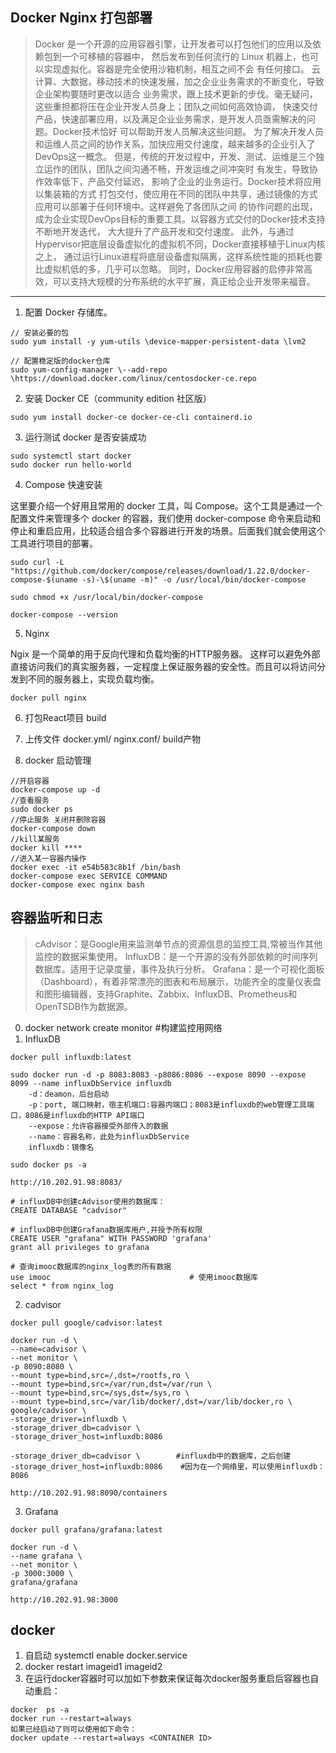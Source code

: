 
## Docker Nginx  打包部署

>Docker 是一个开源的应用容器引擎，让开发者可以打包他们的应用以及依赖包到一个可移植的容器中，
>然后发布到任何流行的 Linux 机器上，也可以实现虚拟化。容器是完全使用沙箱机制，相互之间不会
>有任何接口。
>云计算、大数据，移动技术的快速发展，加之企业业务需求的不断变化，导致企业架构要随时更改以适合
>业务需求，跟上技术更新的步伐。毫无疑问，这些重担都将压在企业开发人员身上；团队之间如何高效协调，
>快速交付产品，快速部署应用，以及满足企业业务需求，是开发人员亟需解决的问题。Docker技术恰好
>可以帮助开发人员解决这些问题。
>为了解决开发人员和运维人员之间的协作关系，加快应用交付速度，越来越多的企业引入了DevOps这一概念。
>但是，传统的开发过程中，开发、测试、运维是三个独立运作的团队，团队之间沟通不畅，开发运维之间冲突时
>有发生，导致协作效率低下，产品交付延迟， 影响了企业的业务运行。Docker技术将应用以集装箱的方式
>打包交付，使应用在不同的团队中共享，通过镜像的方式应用可以部署于任何环境中。这样避免了各团队之间
>的协作问题的出现，成为企业实现DevOps目标的重要工具。以容器方式交付的Docker技术支持不断地开发迭代，
>大大提升了产品开发和交付速度。
>此外，与通过Hypervisor把底层设备虚拟化的虚拟机不同，Docker直接移植于Linux内核之上，
>通过运行Linux进程将底层设备虚拟隔离，这样系统性能的损耗也要比虚拟机低的多，几乎可以忽略。
>同时，Docker应用容器的启停非常高效，可以支持大规模的分布系统的水平扩展，真正给企业开发带来福音。

---

1. 配置 Docker 存储库。

```
// 安装必要的包
sudo yum install -y yum-utils \device-mapper-persistent-data \lvm2

// 配置稳定版的docker仓库
sudo yum-config-manager \--add-repo \https://download.docker.com/linux/centosdocker-ce.repo
```

2. 安装 Docker CE（community edition 社区版）
```
sudo yum install docker-ce docker-ce-cli containerd.io
```
3. 运行测试 docker 是否安装成功

```
sudo systemctl start docker
sudo docker run hello-world
```


4. Compose 快速安装

这里要介绍一个好用且常用的 docker 工具，叫 Compose。这个工具是通过一个配置文件来管理多个 docker 的容器，我们使用 docker-compose 命令来启动和停止和重启应用，比较适合组合多个容器进行开发的场景。后面我们就会使用这个工具进行项目的部署。

```
sudo curl -L "https://github.com/docker/compose/releases/download/1.22.0/docker-compose-$(uname -s)-\$(uname -m)" -o /usr/local/bin/docker-compose

sudo chmod +x /usr/local/bin/docker-compose

docker-compose --version
```

5. Nginx   

Ngix 是一个简单的用于反向代理和负载均衡的HTTP服务器。
这样可以避免外部直接访问我们的真实服务器，一定程度上保证服务器的安全性。而且可以将访问分发到不同的服务器上，实现负载均衡。
```
docker pull nginx
```
6. 打包React项目 build

7. 上传文件 docker.yml/ nginx.conf/ build产物

8. docker 启动管理

```
//开启容器
docker-compose up -d
//查看服务
sudo docker ps
//停止服务 关闭并删除容器
docker-compose down
//kill某服务
docker kill ****
//进入某一容器内操作
docker exec -it e54b583c8b1f /bin/bash
docker-compose exec SERVICE COMMAND
docker-compose exec nginx bash

```

## 容器监听和日志

> cAdvisor：是Google用来监测单节点的资源信息的监控工具,常被当作其他监控的数据采集使用。
> InfluxDB：是一个开源的没有外部依赖的时间序列数据库。适用于记录度量，事件及执行分析。
> Grafana：是一个可视化面板（Dashboard），有着非常漂亮的图表和布局展示，功能齐全的度量仪表盘和图形编辑器，支持Graphite、Zabbix、InfluxDB、Prometheus和OpenTSDB作为数据源。
0. docker network create monitor      #构建监控用网络
1. InfluxDB 
``` 
docker pull influxdb:latest

sudo docker run -d -p 8083:8083 -p8086:8086 --expose 8090 --expose 8099 --name influxDbService influxdb
	-d：deamon，后台启动
	-p：port, 端口映射，宿主机端口:容器内端口；8083是influxdb的web管理工具端口，8086是influxdb的HTTP API端口
	--expose：允许容器接受外部传入的数据
	--name：容器名称，此处为influxDbService
	influxdb：镜像名
	
sudo docker ps -a

http://10.202.91.98:8083/

# influxDB中创建cAdvisor使用的数据库：
CREATE DATABASE "cadvisor"

# influxDB中创建Grafana数据库用户,并授予所有权限
CREATE USER "grafana" WITH PASSWORD 'grafana'
grant all privileges to grafana

# 查询imooc数据库的nginx_log表的所有数据
use imooc								# 使用imooc数据库
select * from nginx_log	
```

2. cadvisor
```
docker pull google/cadvisor:latest

docker run -d \
--name=cadvisor \
--net monitor \
-p 8090:8080 \
--mount type=bind,src=/,dst=/rootfs,ro \
--mount type=bind,src=/var/run,dst=/var/run \
--mount type=bind,src=/sys,dst=/sys,ro \
--mount type=bind,src=/var/lib/docker/,dst=/var/lib/docker,ro \
google/cadvisor \
-storage_driver=influxdb \
-storage_driver_db=cadvisor \
-storage_driver_host=influxdb:8086

-storage_driver_db=cadvisor \        #influxdb中的数据库，之后创建
-storage_driver_host=influxdb:8086    #因为在一个网络里，可以使用influxdb：8086 

http://10.202.91.98:8090/containers
```

3. Grafana 
``` 
docker pull grafana/grafana:latest

docker run -d \
--name grafana \
--net monitor \
-p 3000:3000 \
grafana/grafana

http://10.202.91.98:3000

```

## docker
1. 自启动 systemctl enable docker.service
2. docker restart imageid1 imageid2
3. 在运行docker容器时可以加如下参数来保证每次docker服务重启后容器也自动重启： 
```
docker  ps -a 
docker run --restart=always
如果已经启动了则可以使用如下命令：
docker update --restart=always <CONTAINER ID>
```